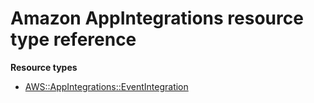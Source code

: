 # Amazon AppIntegrations resource type reference<a name="AWS_AppIntegrations"></a>

**Resource types**
+ [AWS::AppIntegrations::EventIntegration](aws-resource-appintegrations-eventintegration.md)